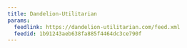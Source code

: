 ```yaml
---
title: Dandelion-Utilitarian
params:
  feedlink: https://dandelion-utilitarian.com/feed.xml
  feedid: 1b91243aeb638fa885f4464dc3ce790f
---
```

